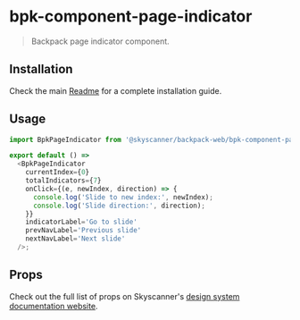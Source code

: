 # bpk-component-page-indicator

> Backpack page indicator component.

## Installation

Check the main [Readme](https://github.com/skyscanner/backpack#usage) for a complete installation guide.

## Usage

```js
import BpkPageIndicator from '@skyscanner/backpack-web/bpk-component-page-indicator';

export default () =>
  <BpkPageIndicator
    currentIndex={0}
    totalIndicators={7}
    onClick={(e, newIndex, direction) => {
      console.log('Slide to new index:', newIndex);
      console.log('Slide direction:', direction);
    }}
    indicatorLabel='Go to slide'
    prevNavLabel='Previous slide'
    nextNavLabel='Next slide'
  />;
```

## Props

Check out the full list of props on Skyscanner's [design system documentation website](https://www.skyscanner.design/latest/components/page-indicator/web-4FOtKGmR#section-props-c2).
